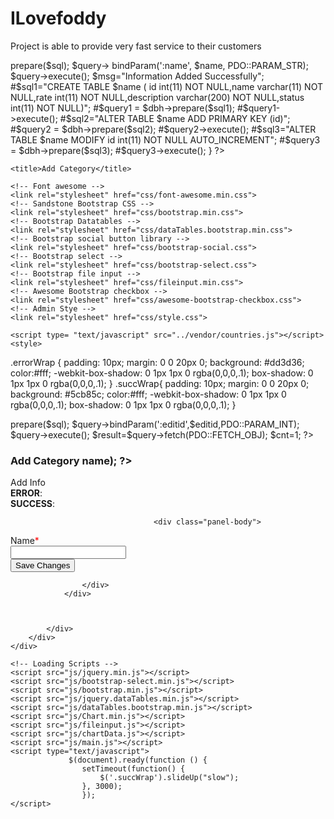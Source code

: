 # ILovefoddy
Project is able to provide very fast service to their customers
<?php
session_start();
error_reporting(0);
include('includes/config.php');
if(strlen($_SESSION['alogin'])==0)
	{	
header('location:index.php');
}
else{


  if(isset($_POST['submit']))
  {

    $name=$_POST['name'];



	$sql="insert into categories(name,status) values(:name,1) ";
	$query = $dbh->prepare($sql);
	$query-> bindParam(':name', $name, PDO::PARAM_STR);

	$query->execute();
	$msg="Information Added Successfully";

    #$sql1="CREATE TABLE $name ( id int(11) NOT NULL,name varchar(11) NOT NULL,rate int(11) NOT NULL,description varchar(200) NOT NULL,status int(11) NOT NULL)";
  #$query1 = $dbh->prepare($sql1);
  #$query1->execute();

    #$sql2="ALTER TABLE $name ADD PRIMARY KEY (id)";
    #$query2 = $dbh->prepare($sql2);
    #$query2->execute();

    #$sql3="ALTER TABLE $name MODIFY id int(11) NOT NULL AUTO_INCREMENT";
    #$query3 = $dbh->prepare($sql3);
    #$query3->execute();

}    
?>

<!doctype html>
<html lang="en" class="no-js">

<head>
	<meta charset="UTF-8">
	<meta http-equiv="X-UA-Compatible" content="IE=edge">
	<meta name="viewport" content="width=device-width, initial-scale=1, minimum-scale=1, maximum-scale=1">
	<meta name="description" content="">
	<meta name="author" content="">
	<meta name="theme-color" content="#3e454c">

	<title>Add Category</title>

	<!-- Font awesome -->
	<link rel="stylesheet" href="css/font-awesome.min.css">
	<!-- Sandstone Bootstrap CSS -->
	<link rel="stylesheet" href="css/bootstrap.min.css">
	<!-- Bootstrap Datatables -->
	<link rel="stylesheet" href="css/dataTables.bootstrap.min.css">
	<!-- Bootstrap social button library -->
	<link rel="stylesheet" href="css/bootstrap-social.css">
	<!-- Bootstrap select -->
	<link rel="stylesheet" href="css/bootstrap-select.css">
	<!-- Bootstrap file input -->
	<link rel="stylesheet" href="css/fileinput.min.css">
	<!-- Awesome Bootstrap checkbox -->
	<link rel="stylesheet" href="css/awesome-bootstrap-checkbox.css">
	<!-- Admin Stye -->
	<link rel="stylesheet" href="css/style.css">

	<script type= "text/javascript" src="../vendor/countries.js"></script>
	<style>
.errorWrap {
    padding: 10px;
    margin: 0 0 20px 0;
	background: #dd3d36;
	color:#fff;
    -webkit-box-shadow: 0 1px 1px 0 rgba(0,0,0,.1);
    box-shadow: 0 1px 1px 0 rgba(0,0,0,.1);
}
.succWrap{
    padding: 10px;
    margin: 0 0 20px 0;
	background: #5cb85c;
	color:#fff;
    -webkit-box-shadow: 0 1px 1px 0 rgba(0,0,0,.1);
    box-shadow: 0 1px 1px 0 rgba(0,0,0,.1);
}
		</style>
</head>

<body>
<?php
		$sql = "SELECT * from categories where id = :editid";
		$query = $dbh -> prepare($sql);
		$query->bindParam(':editid',$editid,PDO::PARAM_INT);
		$query->execute();
		$result=$query->fetch(PDO::FETCH_OBJ);
		$cnt=1;	
?>
	<?php include('includes/header.php');?>
	<div class="ts-main-content">
	<?php include('includes/leftbar.php');?>
		<div class="content-wrapper">
			<div class="container-fluid">
				<div class="row">
					<div class="col-md-12">
						<h3 class="page-title">Add Category <?php echo htmlentities($result->name); ?></h3>
						<div class="row">
							<div class="col-md-12">
								<div class="panel panel-default">
									<div class="panel-heading">Add Info</div>
<?php if($error){?><div class="errorWrap"><strong>ERROR</strong>:<?php echo htmlentities($error); ?> </div><?php } 
				else if($msg){?><div class="succWrap"><strong>SUCCESS</strong>:<?php echo htmlentities($msg); ?> </div><?php }?>

									<div class="panel-body">
<form method="post" class="form-horizontal" enctype="multipart/form-data" name="imgform">
<div class="form-group">
<label class="col-sm-2 control-label">Name<span style="color:red">*</span></label>
<div class="col-sm-4">
<input type="text" name="name" class="form-control">
</div>


</div>



<div class="form-group">
	<div class="col-sm-8 col-sm-offset-2">
		<button class="btn btn-primary" name="submit" type="submit">Save Changes</button>
	</div>
</div>

</form>
									</div>
								</div>
							</div>
						</div>



					</div>
				</div>



			</div>
		</div>
	</div>

	<!-- Loading Scripts -->
	<script src="js/jquery.min.js"></script>
	<script src="js/bootstrap-select.min.js"></script>
	<script src="js/bootstrap.min.js"></script>
	<script src="js/jquery.dataTables.min.js"></script>
	<script src="js/dataTables.bootstrap.min.js"></script>
	<script src="js/Chart.min.js"></script>
	<script src="js/fileinput.js"></script>
	<script src="js/chartData.js"></script>
	<script src="js/main.js"></script>
	<script type="text/javascript">
				 $(document).ready(function () {          
					setTimeout(function() {
						$('.succWrap').slideUp("slow");
					}, 3000);
					});
	</script>

</body>
</html>
<?php } ?>
